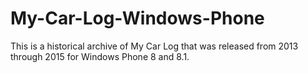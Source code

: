 # My-Car-Log-Windows-Phone
This is a historical archive of My Car Log that was released from 2013 through 2015 for Windows Phone 8 and 8.1.

